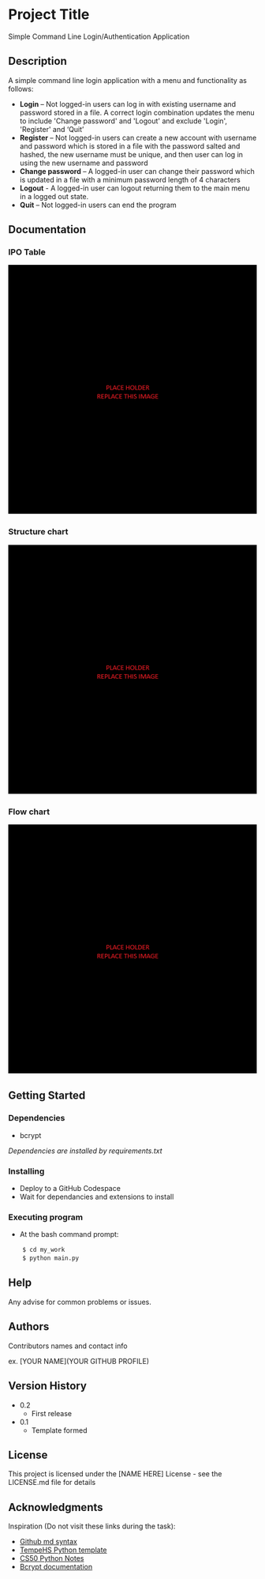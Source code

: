 # Project Title

Simple Command Line Login/Authentication Application

## Description

A simple command line login application with a menu and functionality as follows:

* __Login__ – Not logged-in users can log in with existing username and password stored in a file. A correct login combination updates the menu to include 'Change password' and 'Logout' and exclude 'Login', 'Register' and ‘Quit’
* __Register__ – Not logged-in users can create a new account with username and password which is stored in a file with the password salted and hashed, the new username must be unique, and then user can log in using the new username and password
* __Change password__ – A logged-in user can change their password which is updated in a file with a minimum password length of 4 characters
* __Logout__ - A logged-in user can logout returning them to the main menu in a logged out state.
* __Quit__ – Not logged-in users can end the program

## Documentation

### IPO Table

<img src="IPO.png" />

### Structure chart

<img src="Structure_Chart.png" />

### Flow chart

<img src="Flow_Chart.png" />

## Getting Started

### Dependencies

* bcrypt

*Dependencies are installed by requirements.txt*

### Installing

* Deploy to a GitHub Codespace
* Wait for dependancies and extensions to install

### Executing program

* At the bash command prompt:

``` bash
    $ cd my_work
    $ python main.py
```

## Help

Any advise for common problems or issues.


## Authors

Contributors names and contact info

ex. [YOUR NAME](YOUR GITHUB PROFILE)


## Version History

* 0.2
    * First release
* 0.1
    * Template formed

## License

This project is licensed under the [NAME HERE] License - see the LICENSE.md file for details

## Acknowledgments

Inspiration (Do not visit these links during the task):
* [Github md syntax](https://docs.github.com/en/get-started/writing-on-github/getting-started-with-writing-and-formatting-on-github/basic-writing-and-formatting-syntax)
* [TempeHS Python template](https://github.com/TempeHS/TempeHS_Python_DevContainer)
* [CS50 Python Notes](https://github.com/TempeHS/PythonFundamentals)
* [Bcrypt documentation](https://pypi.org/project/bcrypt/)